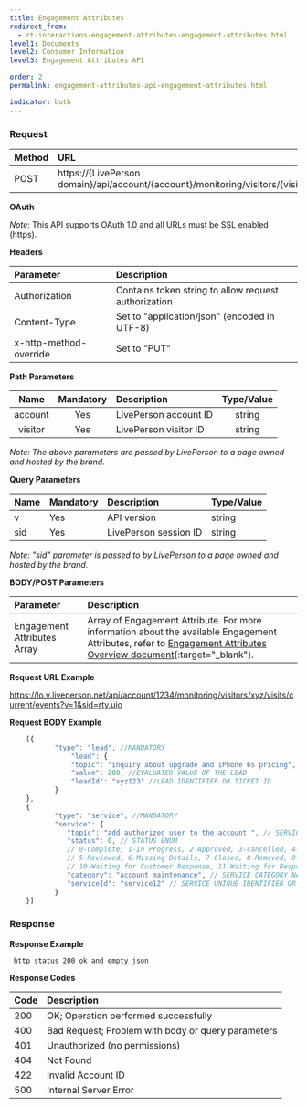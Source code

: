 ```yaml
---
title: Engagement Attributes
redirect_from:
  - rt-interactions-engagement-attributes-engagement-attributes.html
level1: Documents
level2: Consumer Information
level3: Engagement Attributes API

order: 2
permalink: engagement-attributes-api-engagement-attributes.html

indicator: both
---
```



### Request

| Method    | URL |
| :------ | :------- |
| POST | https://{LivePerson domain}/api/account/{account}/monitoring/visitors/{visitor}/visits/current/events |

**OAuth**

_Note_: This API supports OAuth 1.0 and all URLs must be SSL enabled (https).

**Headers**

| Parameter    | Description |
| :------ | :------- |
| Authorization | Contains token string to allow request authorization |
| Content-Type | Set to "application/json" (encoded in UTF-8) |
| x-http-method-override | Set to "PUT" |

**Path Parameters**

| Name     | Mandatory | Description | Type/Value |
| :------: | :-------: | :-------- | :--------:|
| account | Yes |  LivePerson account ID  | string |
| visitor | Yes |  LivePerson visitor ID | string |

*Note: The above parameters are passed by LivePerson to a page owned and hosted by the brand.*

**Query Parameters**

| Name     | Mandatory | Description | Type/Value |
| :------ | :------- | :-------- | :--------|
| v | Yes |  API version  | string |
| sid | Yes |  LivePerson session ID | string |

*Note: "sid" parameter is passed to by LivePerson to a page owned and hosted by the brand.*

**BODY/POST Parameters**

| Parameter    | Description |
| :------ | :------- |
| Engagement Attributes Array | Array of Engagement Attribute. For more information about the available Engagement Attributes, refer to [Engagement Attributes Overview document](https://developers.liveperson.com/engagement-attributes-overview.html){:target="_blank"}. |

**Request URL Example**

https://lo.v.liveperson.net/api/account/1234/monitoring/visitors/xyz/visits/current/events?v=1&sid=rty.uio

**Request BODY Example**


```javascript
    [{
           "type": "lead", //MANDATORY
               "lead": {
               "topic": "inquiry about upgrade and iPhone 6s pricing", //TOPIC OR NAME OF A SUBMITTED LEAD
               "value": 200, //EVALUATED VALUE OF THE LEAD
               "leadId": "xyz123" //LEAD IDENTIFIER OR TICKET ID
           }
    },
    {
           "type": "service", //MANDATORY
           "service": {
              "topic": "add authorized user to the account ", // SERVICE ACTIVITY TOPIC OR NAME
              "status": 0, // STATUS ENUM
              // 0-Complete, 1-In Progress, 2-Approved, 3-cancelled, 4-Not Approved,
              // 5-Reviewed, 6-Missing Details, 7-Closed, 8-Removed, 9-Assigned,
              // 10-Waiting for Customer Response, 11-Waiting for Response, 12-Pending, 13-Resolved
              "category": "account maintenance", // SERVICE CATEGORY NAME
              "serviceId": "service12" // SERVICE UNIQUE IDENTIFIER OR TICKET ID
           }
    }]
```    

### Response

**Response Example**

     http status 200 ok and empty json

**Response Codes**

| Code     | Description |
| :------ | :------- |
| 200 | OK; Operation performed successfully |
| 400 | Bad Request; Problem with body or query parameters |  
| 401 | Unauthorized (no permissions) |
| 404 | Not Found |      
| 422 | Invalid Account ID |
| 500 | Internal Server Error |
